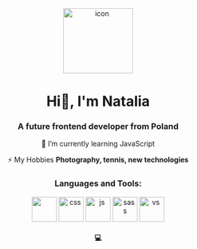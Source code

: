 <div align="center">
<img src="https://cdn1.iconfinder.com/data/icons/browser-35/64/coding-512.png" alt="icon" width="140" height="130" align="center">

<h1 align="center">Hi👋, I'm Natalia</h1>
<h3 align="center">A future frontend developer from Poland</h3>
<div align="center">

 🌱 I’m currently learning JavaScript

 ⚡ My Hobbies **Photography, tennis, new technologies**
 
</div>

<h3 align="center">Languages and Tools:</h3>
<div align="center">  

<img src="https://cdn2.iconfinder.com/data/icons/designer-skills/128/code-programming-html-markup-develop-layout-language-512.png" target="_blank" rel="noreferrer" width="50" height="50"> 
<img src="https://cdn2.iconfinder.com/data/icons/designer-skills/128/code-programming-css-style-develop-layout-language-512.png" alt="css" width="50" height="50"/>
<img src="https://cdn2.iconfinder.com/data/icons/designer-skills/128/code-programming-javascript-software-develop-command-language-512.png" alt="js" width="50" height="50"/>
<img src="https://cdn2.iconfinder.com/data/icons/designer-skills/128/sass-512.png" alt="sass" width="50" height="50"/>
<img src="https://cdn2.iconfinder.com/data/icons/designer-skills/128/visualstudio-microsoft-webdesign-html-css-javascript-develop-512.png" alt="vs" width="50" height="50"/>
 
 <h4 align="center">
 💻
 </h4>
 


